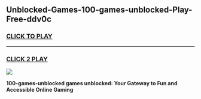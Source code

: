 
## Unblocked-Games-100-games-unblocked-Play-Free-ddv0c
<h3>
<a href="https://premium76.site?title=100-games-unblocked&ref=20A">CLICK TO PLAY</a></h3>
<hr>

<h3>
<a href="https://premium76.site?title=100-games-unblocked&ref=20A">CLICK 2 PLAY</a>
  
</h3>

<a href="https://premium76.site?title=100-games-unblocked&ref=20A"><img src="https://clearcache.store/games.png"></a>


**100-games-unblocked games unblocked: Your Gateway to Fun and Accessible Online Gaming**
